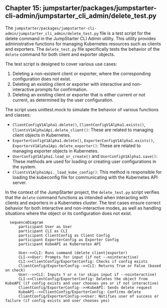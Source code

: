 ## Chapter 15: jumpstarter/packages/jumpstarter-cli-admin/jumpstarter_cli_admin/delete_test.py

 The `jumpstarter/packages/jumpstarter-cli-admin/jumpstarter_cli_admin/delete_test.py` file is a test script for the delete command in the JumpStarter CLI Admin utility. This utility provides administrative functions for managing Kubernetes resources such as clients and exporters. The `delete_test.py` file specifically tests the behavior of the `delete` command for both client and exporter objects.

   The test script is designed to cover various use cases:

   1. Deleting a non-existent client or exporter, where the corresponding configuration does not exist.
   2. Deleting an existing client or exporter with interactive and non-interactive prompts for confirmation.
   3. Deleting an existing client or exporter that is either current or not current, as determined by the user configuration.

   The script uses unittest.mock to simulate the behavior of various functions and classes:

   - `ClientConfigV1Alpha1.delete()`, `ClientConfigV1Alpha1.exists()`, `ClientsV1Alpha1Api.delete_client()`: These are related to managing client objects in Kubernetes.
   - `ExporterConfigV1Alpha1.delete()`, `ExporterConfigV1Alpha1.exists()`, `ExportersV1Alpha1Api.delete_exporter()`: These are related to managing exporter objects in Kubernetes.
   - `UserConfigV1Alpha1.load_or_create()` and `UserConfigV1Alpha1.save()`: These methods are used for loading or creating user configurations in the system.
   - `ClientsV1Alpha1Api._load_kube_config()`: This method is responsible for loading the kubeconfig file for communicating with the Kubernetes API server.

   In the context of the JumpStarter project, the `delete_test.py` script verifies that the `delete` command functions as intended when interacting with clients and exporters in a Kubernetes cluster. The test cases ensure correct behavior for both interactive and non-interactive modes, as well as handling situations where the object or its configuration does not exist.

 ```mermaid
   sequenceDiagram
       participant User as User
       participant CLI as CLI
       participant ClientConfig as Client Config
       participant ExporterConfig as Exporter Config
       participant KubeAPI as Kubernetes API

       User->>CLI: Runs command (delete client|exporter)
       CLI->>User: Prompts for input (if not --nointeractive)
       CLI->>ClientConfig/ExporterConfig: Checks if config exists
       ClientConfig/ExporterConfig-->>CLI: Returns True or False (based on check)
       User-->>CLI: Inputs Y or n (or skips input if --nointeractive)
       CLI->>ClientConfig/ExporterConfig: Deletes the object from KubeAPI (if config exists and user chooses yes or if not interactive)
       ClientConfig/ExporterConfig-->>KubeAPI: Sends delete request
       KubeAPI-->>ClientConfig/ExporterConfig: Confirms delete
       ClientConfig/ExporterConfig->>User: Notifies user of success or failure (if config exists and user chooses yes)
   ```